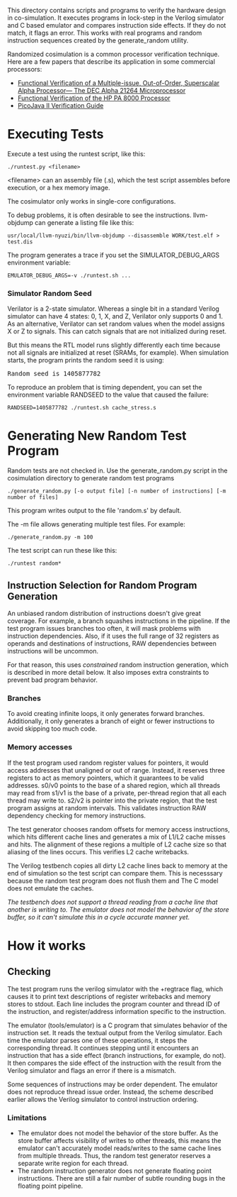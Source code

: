 This directory contains scripts and programs to verify the hardware design in
co-simulation. It executes programs in lock-step in the Verilog simulator and C
based emulator and compares instruction side effects. If they do not match, it
flags an error. This works with real programs and random instruction sequences
created by the generate_random utility.

Randomized cosimulation is a common processor verification technique. Here 
are a few papers that describe its application in some commercial processors:

* [Functional Verification of a Multiple-issue, Out-of-Order, Superscalar Alpha Processor— The DEC Alpha 21264 Microprocessor](http://www.cs.clemson.edu/~mark/464/21264.verification.pdf) 
* [Functional Verification of the HP PA 8000 Processor](http://www.cs.clemson.edu/~mark/464/hp8000.verification.pdf) 
* [PicoJava II Verification Guide](http://www1.pldworld.com/@xilinx/html/pds/HDL/picoJava-II/docs/pj2-verif-guide.pdf)

# Executing Tests

Execute a test using the runtest script, like this:

    ./runtest.py <filename>

&lt;filename&gt; can an assembly file (.s), which the test script assembles
before execution, or a hex memory image. 

The cosimulator only works in single-core configurations.

To debug problems, it is often desirable to see the instructions. llvm-objdump 
can generate a listing file like this:

    usr/local/llvm-nyuzi/bin/llvm-objdump --disassemble WORK/test.elf > test.dis

The program generates a trace if you set the SIMULATOR_DEBUG_ARGS 
environment variable:

    EMULATOR_DEBUG_ARGS=-v ./runtest.sh ...

### Simulator Random Seed

Verilator is a 2-state simulator. Whereas a single bit in a standard Verilog 
simulator can have 4 states: 0, 1, X, and Z, Verilator only supports 0 and 1. 
As an alternative, Verilator can set random values when the model assigns X 
or Z to signals. This can catch signals that are not initialized during reset.

But this means the RTL model runs slightly differently each time because
not all signals are initialized at reset (SRAMs, for example). When simulation
starts, the program prints the random seed it is using:

<pre>
Random seed is 1405877782
</pre>

To reproduce an problem that is timing dependent, you can set the environment 
variable RANDSEED to the value that caused the failure:

    RANDSEED=1405877782 ./runtest.sh cache_stress.s

# Generating New Random Test Program
 
Random tests are not checked in. Use the generate_random.py script 
in the cosimulation directory to generate random test programs

    ./generate_random.py [-o output file] [-n number of instructions] [-m number of files]

This program writes output to the file 'random.s' by default. 

The -m file allows generating multiple test files. For example:

    ./generate_random.py -m 100

The test script can run these like this:

    ./runtest random*

## Instruction Selection for Random Program Generation
 
An unbiased random distribution of instructions doesn't give great coverage. 
For example, a branch squashes instructions in the pipeline. If the test program 
issues branches too often, it will mask problems with instruction dependencies. 
Also, if it uses the full range of 32 registers as operands and destinations of 
instructions, RAW dependencies between instructions will be uncommon.

For that reason, this uses _constrained_ random instruction generation, which
is described in more detail below. It also imposes extra constraints to prevent
bad program behavior.

### Branches

To avoid creating infinite loops, it only generates forward branches. 
Additionally, it only generates a branch of eight or fewer instructions to 
avoid skipping too much code.

### Memory accesses

If the test program used random register values for pointers, it would access
addresses that unaligned or out of range. Instead, it reserves three registers
to act as memory pointers, which it guarantees to be valid addresses. s0/v0
points to the base of a shared region, which all threads may read from s1/v1 is
the base of a private, per-thread region that all each thread may write to.
s2/v2 is pointer into the private region, that the test program assigns at
random intervals. This validates instruction RAW dependency checking for memory
instructions.

The test generator chooses random offsets for memory access instructions, which
hits different cache lines and generates a mix of L1/L2 cache misses and hits.
The alignment of these regions a multiple of L2 cache size so that aliasing of
the lines occurs. This verifies L2 cache writebacks.

The Verilog testbench copies all dirty L2 cache lines back to memory at the end
of simulation so the test script can compare them. This is necesssary because 
the random test program does not flush them and The C model does not emulate 
the caches.

_The testbench does not support a thread reading from a cache line that another
is writing to. The emulator does not model the behavior of the store buffer, so
it can't simulate this in a cycle accurate manner yet._

# How it works
## Checking
 
The test program runs the verilog simulator with the +regtrace flag, which
causes it to print text descriptions of register writebacks and memory stores
to stdout. Each line includes the program counter and thread ID of the
instruction, and register/address information specific to the instruction.

The emulator (tools/emulator) is a C program that simulates behavior of the
instruction set. It reads the textual output from the Verilog simulator. Each
time the emulator parses one of these operations, it steps the corresponding
thread. It continues stepping until it encounters an instruction that has a
side effect (branch instructions, for example, do not). It then compares the
side effect of the instruction with the result from the Verilog simulator and
flags an error if there is a mismatch.

Some sequences of instructions may be order dependent. The emulator does 
not reproduce thread issue order. Instead, the scheme described earlier allows 
the Verilog simulator to control instruction ordering.

### Limitations
- The emulator does not model the behavior of the store buffer. As the store
  buffer affects visibility of writes to other threads, this means the emulator
  can't accurately model reads/writes to the same cache lines from multiple
  threads. Thus, the random test generator reserves a separate write region for
  each thread.
- The random instruction generator does not generate floating point
  instructions. There are still a fair number of subtle rounding bugs in the
  floating point pipeline.
